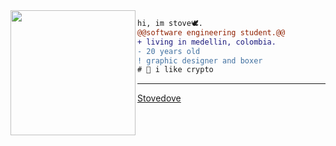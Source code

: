 <img align="left" height="200" src="https://media.giphy.com/media/ao9DUiTKH60XS/giphy.gif"/>

```diff
hi, im stove🕊️.
@@software engineering student.@@
+ living in medellin, colombia.
- 20 years old
! graphic designer and boxer
# 📖 i like crypto 
```
------
[Stovedove](https://github.com/Stovedove)